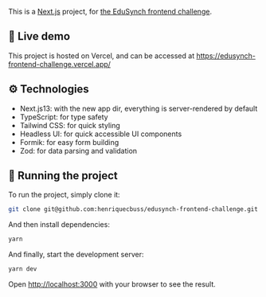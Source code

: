 This is a [Next.js](https://nextjs.org/) project, for [the EduSynch frontend challenge](https://github.com/edusynch/frontend-challenge).

## 📄 Live demo

This project is hosted on Vercel, and can be accessed at https://edusynch-frontend-challenge.vercel.app/

## ⚙️ Technologies

- Next.js13: with the new app dir, everything is server-rendered by default
- TypeScript: for type safety
- Tailwind CSS: for quick styling
- Headless UI: for quick accessible UI components
- Formik: for easy form building
- Zod: for data parsing and validation

## 🚀 Running the project

To run the project, simply clone it:

```bash
git clone git@github.com:henriquecbuss/edusynch-frontend-challenge.git
```

And then install dependencies:

```bash
yarn
```

And finally, start the development server:

```bash
yarn dev
```

Open [http://localhost:3000](http://localhost:3000) with your browser to see the result.
